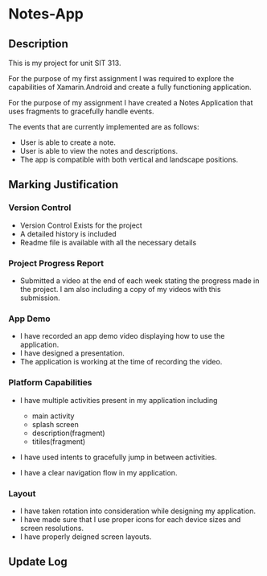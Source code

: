 # Notes-App

## Description

This is my project for unit SIT 313.

For the purpose of my first assignment I was required to explore the capabilities of Xamarin.Android and create a fully functioning application.

For the purpose of my assignment I have created a Notes Application that uses fragments to gracefully handle events.

The events that are currently implemented are as follows:

- User is able to create a note.
- User is able to view the notes and descriptions. 
- The app is compatible with both vertical and landscape positions.

## Marking Justification

### Version Control

- Version Control Exists for the project 
- A detailed history is included
- Readme file is available with all the necessary details

### Project Progress Report

- Submitted a video at the end of each week stating the progress made in the project. I am also including a copy of my videos with this submission.

### App Demo

- I have recorded an app demo video displaying how to use the application.
- I have designed a presentation.
- The application is working at the time of recording the video. 

### Platform Capabilities

- I have multiple activities present in my application including

	- main activity
	- splash screen 
	- description(fragment)
	- titiles(fragment)

- I have used intents to gracefully jump in between activities.
- I have a clear navigation flow in my application.
 
### Layout 

- I have taken rotation into consideration while designing my application.
- I have made sure that I use proper icons for each device sizes and screen resolutions.
- I have properly deigned screen layouts.

## Update Log
